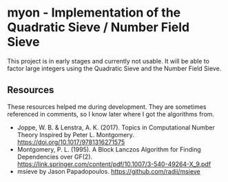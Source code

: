# myon - Implementation of the Quadratic Sieve / Number Field Sieve

This project is in early stages and currently not usable. It will be able to factor large integers using the Quadratic Sieve and the Number Field Sieve.

## Resources

These resources helped me during development. They are sometimes referenced in comments, so I know later where I got the algorithms from.

- Joppe, W. B. & Lenstra, A. K. (2017). Topics in Computational Number Theory Inspired by Peter L. Montgomery. https://doi.org/10.1017/9781316271575
- Montgomery, P. L. (1995). A Block Lanczos Algorithm for Finding Dependencies over GF(2). https://link.springer.com/content/pdf/10.1007/3-540-49264-X_9.pdf
- msieve by Jason Papadopoulos. https://github.com/radii/msieve